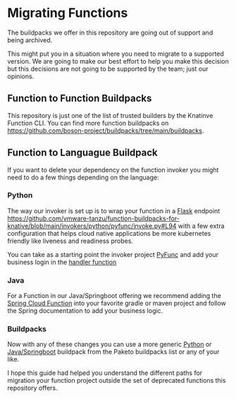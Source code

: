 # Migrating Functions

The buildpacks we offer in this repository are going out of support and being archived.

This might put you in a situation where you need to migrate to a supported version. We are going to make our best effort to help you make this decision but this decisions are not going to be supported by the team; just our opinions.

## Function to Function Buildpacks

This repository is just one of the list of trusted builders by the Knatinve Function CLI. You can find more function buildpacks on https://github.com/boson-project/buildpacks/tree/main/buildpacks.

## Function to Languague Buildpack

If you want to delete your dependency on the function invoker you might need to do a few things depending on the language:

### Python

The way our invoker is set up is to wrap your function in a [Flask](https://flask.palletsprojects.com/) endpoint https://github.com/vmware-tanzu/function-buildpacks-for-knative/blob/main/invokers/python/pyfunc/invoke.py#L94 with a few extra configuration that helps cloud native applications be more kubernetes friendly like liveness and readiness probes.

You can take as a starting point the invoker project [PyFunc](https://github.com/vmware-tanzu/function-buildpacks-for-knative/blob/main/invokers/python/pyfunc/) and add your business login in the [handler function](https://github.com/vmware-tanzu/function-buildpacks-for-knative/blob/main/invokers/python/pyfunc/invoke.py#L33) 

### Java

For a Function in our Java/Springboot offering we recommend adding the [Spring Cloud Function](https://spring.io/projects/spring-cloud-function/) into your favorite gradle or maven project and follow the Spring documentation to add your business logic.

### Buildpacks

Now with any of these changes you can use a more generic [Python](https://github.com/paketo-buildpacks/python) or [Java/Springboot](https://github.com/paketo-buildpacks/spring-boot) buildpack from the Paketo buildpacks list or any of your like.


I hope this guide had helped you understand the different paths for migration your function project outside the set of deprecated functions this repository offers. 
